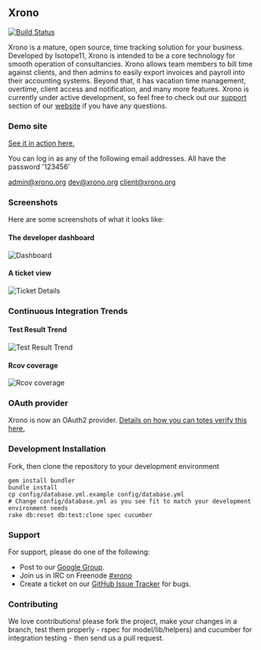 
## Xrono
[![Build Status](https://travis-ci.org/isotope11/xrono.png?branch=master)](https://travis-ci.org/isotope11/xrono)

Xrono is a mature, open source, time tracking solution for your business.
Developed by Isotope11, Xrono is intended to be a core technology for smooth
operation of consultancies. Xrono allows team members to bill time against
clients, and then admins to easily export invoices and payroll into their
accounting systems. Beyond that, it has vacation time management, overtime,
client access and notification, and many more features. Xrono is currently under
active development, so feel free to check out our
[support](http://www.xrono.org/#support) section of our
[website](http://www.xrono.org/) if you have any questions.

### Demo site
[See it in action here.](http://demo.xrono.org)

You can log in as any of the following email addresses.  All have the password
'123456'

admin@xrono.org
dev@xrono.org
client@xrono.org

### Screenshots
Here are some screenshots of what it looks like:

#### The developer dashboard
![Dashboard](https://raw.github.com/isotope11/xrono/master/doc/xrono_dash.png)

#### A ticket view
![Ticket Details](https://raw.github.com/isotope11/xrono/master/doc/xrono_ticket.png)

### Continuous Integration Trends

#### Test Result Trend
![Test Result Trend](http://isotope11.selfip.com:8080/job/Xrono/test/trend)
#### Rcov coverage
![Rcov coverage](http://isotope11.selfip.com:8080/job/Xrono/rcov/graph)

### OAuth provider

Xrono is now an OAuth2 provider.  [Details on how you can totes verify this here.](https://github.com/applicake/doorkeeper/wiki/Testing-your-provider-with-OAuth2-gem)

### Development Installation
Fork, then clone the repository to your development environment

    gem install bundler
    bundle install
    cp config/database.yml.example config/database.yml
    # Change config/database.yml as you see fit to match your development environment needs
    rake db:reset db:test:clone spec cucumber

### Support
For support, please do one of the following:

* Post to our [Google Group](http://groups.google.com/group/xrono).
* Join us in IRC on Freenode [#xrono](irc://irc.freenode.net:6667/xrono)
* Create a ticket on our [GitHub Issue Tracker](http://github.com/isotope11/xrono/issues) for bugs.

### Contributing
We love contributions! please fork the project, make your changes in a branch,
test them properly - rspec for model/lib/helpers) and cucumber for integration
testing - then send us a pull request.
